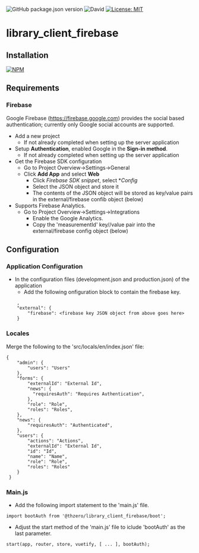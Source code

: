 ![GitHub package.json version](https://img.shields.io/github/package-json/v/thzero/library_client_firebase)
![David](https://img.shields.io/david/thzero/library_client_firebase)
[![License: MIT](https://img.shields.io/badge/License-MIT-yellow.svg)](https://opensource.org/licenses/MIT)

# library_client_firebase

## Installation

[![NPM](https://nodei.co/npm/@thzero/library_client_firebase.png?compact=true)](https://npmjs.org/package/@thzero/library_client_firebase)

## Requirements

### Firebase

Google Firebase (https://firebase.google.com) provides the social based authentication; currently only Google social accounts are supported.

* Add a new project
  * If not already completed when setting up the server application
* Setup **Authentication**, enabled Google in the **Sign-in method**.
  * If not already completed when setting up the server application
* Get the Firebase SDK configuration
  * Go to Project Overview->Settings->General
  * Click **Add App** and select **Web**
    * Click *Firebase SDK snippet*, select **Config*
    * Select the JSON object and store it
    * The contents of the JSON object will be stored as key/value pairs in the external/firebase confib object (below)
* Supports Firebase Analytics.
  * Go to Project Overview->Settings->Integrations
    * Enable the Google Analytics.
    * Copy the 'measurementId' key//value pair into the external/firebase config object (below)

## Configuration

### Application Configuration

* In the configuration files (development.json and production.json) of the application
  * Add the following onfiguration block to contain the firebase key.

```
	,
	"external": {
		"firebase": <firebase key JSON object from above goes here>
	}
```

### Locales

Merge the following to the 'src/locals/en/index.json' file:

```
{
	"admin": {
		"users": "Users"
	},
	"forms": {
		"externalId": "External Id",
		"news": {
		  "requiresAuth": "Requires Authentication",
		},
		"role": "Role",
		"roles": "Roles",
	},
	"news": {
		"requiresAuth": "Authenticated",
	},
	"users": {
		"actions": "Actions",
		"externalId": "External Id",
		"id": "Id",
		"name": "Name",
		"role": "Role",
		"roles": "Roles"
	}
 }
```

### Main.js

* Add the following import statement to the 'main.js' file.

```
import bootAuth from '@thzero/library_client_firebase/boot';
```

* Adjust the start method of the 'main.js' file to iclude 'bootAuth' as the last parameter.

```
start(app, router, store, vuetify, [ ... ], bootAuth);
```
